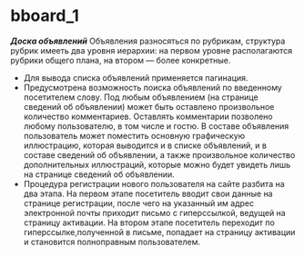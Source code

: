 # bboard_1
***Доска объявлений***
Объявления разносяться по рубрикам, структура рубрик имееть два уровня иерархии:
на первом уровне располагаются рубрики общего плана, на  втором — более конкретные.
- Для вывода списка объявлений применяется пагинация.
- Предусмотрена возможность поиска объявлений по введенному посетителем слову.
Под любым объявлением (на странице сведений об объявлении) может быть оставлено
произвольное количество комментариев. Оставлять комментарии позволено
любому пользователю, в том числе и гостю.
В составе объявления пользователь может поместить основную графическую иллюстрацию,
которая  выводится и в списке объявлений, и в составе сведений
об объявлении, а также произвольное количество дополнительных иллюстраций,
которые можно будет увидеть лишь на странице сведений об объявлении. 
- Процедура регистрации нового пользователя на сайте разбита на два этапа.
На первом этапе посетитель вводит свои данные на странице регистрации, после
чего на указанный им адрес электронной почты приходит письмо с гиперссылкой, ведущей на страницу активации. 
  На втором этапе посетитель переходит по гиперссылке,полученной в письме, попадает на страницу активации и
 становится полноправным пользователем.
